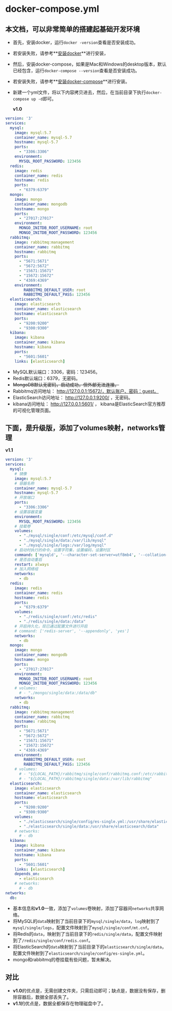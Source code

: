 # docker-compose.yml

## 本文档，可以非常简单的搭建起基础开发环境

* 首先，安装docker，运行`docker -version`查看是否安装成功。

* 若安装失败，请参考**[安装docker]( https://docs.docker.com/install/ )**进行安装，

* 然后，安装docker-compose，如果是Mac和Windows的desktop版本，默认已经包含，运行`docker-compose --version`查看是否安装成功。

* 若安装失败，请参考**[安装docker-compose](https://docs.docker.com/compose/install)**进行安装。

* 新建一个yml文件，将以下内容拷贝进去，然后，在当前目录下执行`docker-compose up -d`即可。

  **v1.0**

```yaml
version: '3'
services:
  mysql:
    image: mysql:5.7
    container_name: mysql-5.7
    hostname: mysql-5.7
    ports:
      - "3306:3306"
    environment:
      MYSQL_ROOT_PASSWORD: 123456
  redis:
    image: redis
    container_name: redis
    hostname: redis
    ports:
      - "6379:6379"
  mongo:
    image: mongo
    container_name: mongodb
    hostname: mongo
    ports:
      - "27017:27017"
    environment:
      MONGO_INITDB_ROOT_USERNAME: root
      MONGO_INITDB_ROOT_PASSWORD: 123456
  rabbitmq:
    image: rabbitmq:management
    container_name: rabbitmq
    hostname: rabbitmq
    ports:
      - "5671:5671"
      - "5672:5672"
      - "15671:15671"
      - "15672:15672"
      - "4369:4369"
    environment:
        RABBITMQ_DEFAULT_USER: root
        RABBITMQ_DEFAULT_PASS: 123456
  elasticsearch:
    image: elasticsearch
    container_name: elasticsearch
    hostname: elasticsearch
    ports:
      - "9200:9200"
      - "9300:9300"
  kibana: 
    image: kibana
    container_name: kibana
    hostname: kibana
    ports:
      - "5601:5601"
    links: [elasticsearch]
```

* MySQL默认端口：3306，密码：123456。
* Redis默认端口：6379，无密码。
* ~~MongoDB默认无密码，启动成功，但外部无法连接。~~
* Rabbitmq访问地址： http://127.0.0.1:15672/，默认账户、密码：guest。
* ElasticSearch访问地址： http://127.0.0.1:9200/ ，无密码。
* kibana访问地址： http://127.0.0.1:5601/ ， kibana是ElasticSearch官方推荐的可视化管理页面。

## 下面，是升级版，添加了volumes映射，networks管理

**v1.1**

```yaml
version: '3'
services:
  mysql:
    # 镜像
    image: mysql:5.7
    # 容器名称
    container_name: mysql-5.7
    hostname: mysql-5.7
    # 开放端口
    ports:
      - "3306:3306"
    # 设置容器变量
    environment:
      MYSQL_ROOT_PASSWORD: 123456
    # 挂载卷
    volumes:
      - "./mysql/single/conf:/etc/mysql/conf.d"
      - "./mysql/single/data:/var/lib/mysql"
      - "./mysql/single/logs:/var/log/mysql"
    # 启动时执行的命令，设置字符集，设置编码，设置时区
    command: ['mysqld', '--character-set-server=utf8mb4', '--collation-server=utf8mb4_unicode_ci', '--explicit_defaults_for_timestamp=false']
    # 是否自动重启
    restart: always
    # 加入网络组
    networks:
      - db
  redis:
    image: redis
    container_name: redis
    hostname: redis
    ports:
      - "6379:6379"
    volumes:
      - "./redis/single/conf:/etc/redis"
      - "./redis/single/data:/data"
    # 开启持久化，现已通过配置文件进行开启
    # command: ['redis-server', '--appendonly', 'yes']
    networks:
      - db
  mongo:
    image: mongo
    container_name: mongodb
    hostname: mongo
    ports:
      - "27017:27017"
    environment:
      MONGO_INITDB_ROOT_USERNAME: root
      MONGO_INITDB_ROOT_PASSWORD: 123456
    # volumes:
      # - "./mongo/single/data:/data/db"
    networks:
      - db
  rabbitmq:
    image: rabbitmq:management
    container_name: rabbitmq
    hostname: rabbitmq
    ports:
      - "5671:5671"
      - "5672:5672"
      - "15671:15671"
      - "15672:15672"
      - "4369:4369"
    environment:
        RABBITMQ_DEFAULT_USER: root
        RABBITMQ_DEFAULT_PASS: 123456
    # volumes:
      # - "${LOCAL_PATH}/rabbitmq/single/conf/rabbitmq.conf:/etc/rabbitmq/rabbitmq.conf"
      # - "${LOCAL_PATH}/rabbitmq/single/data:/var/lib/rabbitmq"
  elasticsearch:
    image: elasticsearch
    container_name: elasticsearch
    hostname: elasticsearch
    ports:
      - "9200:9200"
      - "9300:9300"
    volumes:
      - "./elasticsearch/single/config/es-single.yml:/usr/share/elasticsearch/config/elasticsearch.yml"
      - "./elasticsearch/single/data:/usr/share/elasticsearch/data"
    # networks:
      # - db
  kibana: 
    image: kibana
    container_name: kibana
    hostname: kibana
    ports:
      - "5601:5601"
    links: [elasticsearch]
    depends_on:
      - elasticsearch
    # networks:
      # - db
networks:
  db:
```

* 基本信息和**v1.0**一致，添加了`volumes`卷映射，添加了容器间`networks`共享网络。
* 将MySQL的`data`映射到了当前目录下的`mysql/single/data`，`log`映射到了`mysql/single/logs`，配置文件映射到了`mysql/single/conf/mt.cnf`。
* 将Redis的`data`，映射到了当前目录下的`redis/single/data`，配置文件映射到了`/redis/single/conf/redis.conf`。
* 将ElasticSearch的`data`映射到了当前目录下的`elasticsearch/single/data`，配置文件映射到了`elasticsearch/single/config/es-single.yml`。
* mongo和rabbitmq的卷挂载有些问题，暂未解决。

## 对比

* **v1.0**的优点是，无需创建文件夹，只需启动即可；缺点是，数据没有保存，删除容器后，数据全部丢失了。
* **v1.1**的优点是，数据全都保存在物理磁盘中了。